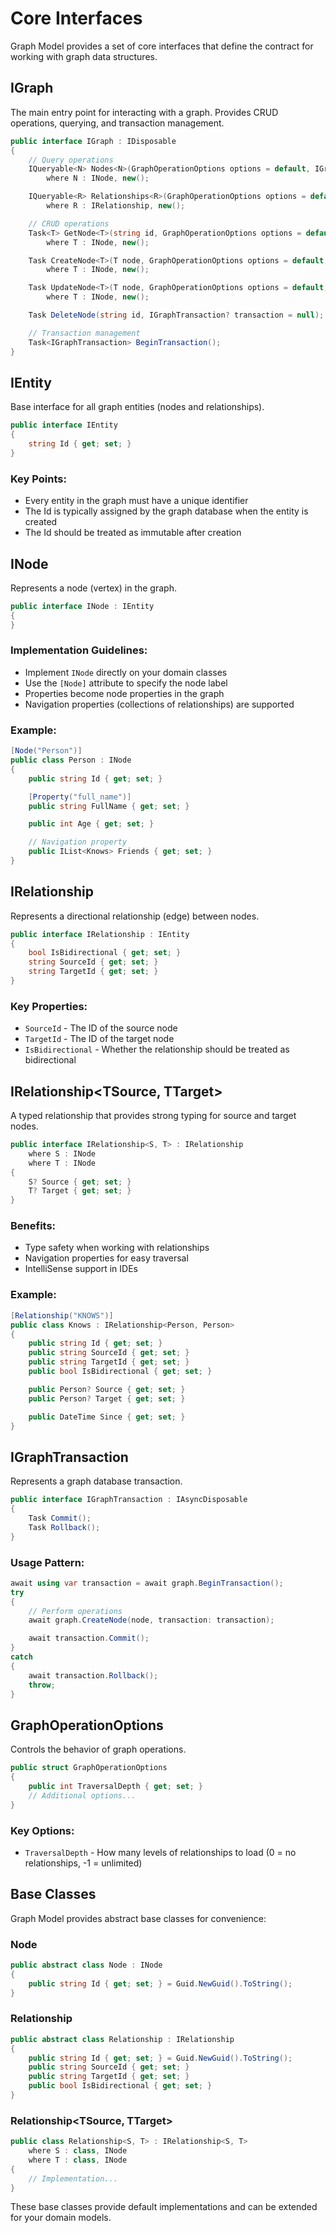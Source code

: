 # Core Interfaces

Graph Model provides a set of core interfaces that define the contract for working with graph data structures.

## IGraph

The main entry point for interacting with a graph. Provides CRUD operations, querying, and transaction management.

```csharp
public interface IGraph : IDisposable
{
    // Query operations
    IQueryable<N> Nodes<N>(GraphOperationOptions options = default, IGraphTransaction? transaction = null)
        where N : INode, new();

    IQueryable<R> Relationships<R>(GraphOperationOptions options = default, IGraphTransaction? transaction = null)
        where R : IRelationship, new();

    // CRUD operations
    Task<T> GetNode<T>(string id, GraphOperationOptions options = default, IGraphTransaction? transaction = null)
        where T : INode, new();

    Task CreateNode<T>(T node, GraphOperationOptions options = default, IGraphTransaction? transaction = null)
        where T : INode, new();

    Task UpdateNode<T>(T node, GraphOperationOptions options = default, IGraphTransaction? transaction = null)
        where T : INode, new();

    Task DeleteNode(string id, IGraphTransaction? transaction = null);

    // Transaction management
    Task<IGraphTransaction> BeginTransaction();
}
```

## IEntity

Base interface for all graph entities (nodes and relationships).

```csharp
public interface IEntity
{
    string Id { get; set; }
}
```

### Key Points:

- Every entity in the graph must have a unique identifier
- The Id is typically assigned by the graph database when the entity is created
- The Id should be treated as immutable after creation

## INode

Represents a node (vertex) in the graph.

```csharp
public interface INode : IEntity
{
}
```

### Implementation Guidelines:

- Implement `INode` directly on your domain classes
- Use the `[Node]` attribute to specify the node label
- Properties become node properties in the graph
- Navigation properties (collections of relationships) are supported

### Example:

```csharp
[Node("Person")]
public class Person : INode
{
    public string Id { get; set; }

    [Property("full_name")]
    public string FullName { get; set; }

    public int Age { get; set; }

    // Navigation property
    public IList<Knows> Friends { get; set; }
}
```

## IRelationship

Represents a directional relationship (edge) between nodes.

```csharp
public interface IRelationship : IEntity
{
    bool IsBidirectional { get; set; }
    string SourceId { get; set; }
    string TargetId { get; set; }
}
```

### Key Properties:

- `SourceId` - The ID of the source node
- `TargetId` - The ID of the target node
- `IsBidirectional` - Whether the relationship should be treated as bidirectional

## IRelationship<TSource, TTarget>

A typed relationship that provides strong typing for source and target nodes.

```csharp
public interface IRelationship<S, T> : IRelationship
    where S : INode
    where T : INode
{
    S? Source { get; set; }
    T? Target { get; set; }
}
```

### Benefits:

- Type safety when working with relationships
- Navigation properties for easy traversal
- IntelliSense support in IDEs

### Example:

```csharp
[Relationship("KNOWS")]
public class Knows : IRelationship<Person, Person>
{
    public string Id { get; set; }
    public string SourceId { get; set; }
    public string TargetId { get; set; }
    public bool IsBidirectional { get; set; }

    public Person? Source { get; set; }
    public Person? Target { get; set; }

    public DateTime Since { get; set; }
}
```

## IGraphTransaction

Represents a graph database transaction.

```csharp
public interface IGraphTransaction : IAsyncDisposable
{
    Task Commit();
    Task Rollback();
}
```

### Usage Pattern:

```csharp
await using var transaction = await graph.BeginTransaction();
try
{
    // Perform operations
    await graph.CreateNode(node, transaction: transaction);

    await transaction.Commit();
}
catch
{
    await transaction.Rollback();
    throw;
}
```

## GraphOperationOptions

Controls the behavior of graph operations.

```csharp
public struct GraphOperationOptions
{
    public int TraversalDepth { get; set; }
    // Additional options...
}
```

### Key Options:

- `TraversalDepth` - How many levels of relationships to load (0 = no relationships, -1 = unlimited)

## Base Classes

Graph Model provides abstract base classes for convenience:

### Node

```csharp
public abstract class Node : INode
{
    public string Id { get; set; } = Guid.NewGuid().ToString();
}
```

### Relationship

```csharp
public abstract class Relationship : IRelationship
{
    public string Id { get; set; } = Guid.NewGuid().ToString();
    public string SourceId { get; set; }
    public string TargetId { get; set; }
    public bool IsBidirectional { get; set; }
}
```

### Relationship<TSource, TTarget>

```csharp
public class Relationship<S, T> : IRelationship<S, T>
    where S : class, INode
    where T : class, INode
{
    // Implementation...
}
```

These base classes provide default implementations and can be extended for your domain models.
